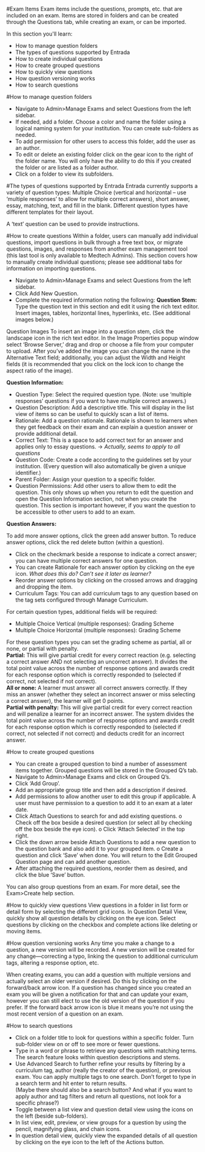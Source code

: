 #Exam Items
Exam items include the questions, prompts, etc. that are included on an exam.  Items are stored in folders and can be created through the Questions tab, while creating an exam, or can be imported.

In this section you'll learn:
* How to manage question folders
* The types of questions supported by Entrada
* How to create individual questions
* How to create grouped questions
* How to quickly view questions
* How question versioning works
* How to search questions

#How to manage question folders
* Navigate to Admin>Manage Exams and select Questions from the left sidebar.
* If needed, add a folder.  Choose a color and name the folder using a logical naming system for your institution.  You can create sub-folders as needed.
* To add permission for other users to access this folder, add the user as an author.
* To edit or delete an existing folder click on the gear icon to the right of the folder name.  You will only have the ability to do this if you created the folder or are listed as a folder author.
* Click on a folder to view its subfolders.

#The types of questions supported by Entrada
Entrada currently supports a variety of question types: Multiple Choice (vertical and horizontal – use ‘multiple responses’ to allow for multiple correct answers), short answer, essay, matching, text, and fill in the blank. Different question types have different templates for their layout.

A ‘text’ question can be used to provide instructions.

#How to create questions
Within a folder, users can manually add individual questions, import questions in bulk through a free text box, or migrate questions, images, and responses from another exam management tool (this last tool is only available to Medtech Admins).  This section covers how to manually create individual questions; please see additional tabs for information on importing questions.

* Navigate to Admin>Manage Exams and select Questions from the left sidebar.
* Click Add New Question.
* Complete the required information noting the following:
**Question Stem:** Type the question text in this section and edit it using the rich text editor.  Insert images, tables, horizontal lines, hyperlinks, etc.  (See additional images below.)

 Question Images
 To insert an image into a question stem, click the landscape icon in the rich text editor.  In the Image Properties popup window select ‘Browse Server,’ drag and drop or choose a file from your computer to upload.  After you’ve added the image you can change the name in the Alternative Text field; additionally, you can adjust the Width and Height fields (it is recommended that you click on the lock icon to change the aspect ratio of the image).

**Question Information:**  

* Question Type: Select the required question type.  (Note: use ‘multiple responses’ questions if you want to have multiple correct answers.)  
* Question Description: Add a descriptive title.  This will display in the list view of items so can be useful to quickly scan a list of items.  
* Rationale: Add a question rationale. Rationale is shown to learners when they get feedback on their exam and can explain a question answer or provide additional detail.  
* Correct Text: This is a space to add correct text for an answer and applies only to essay questions. -> *Actually, seems to apply to all questions*  
* Question Code: Create a code according to the guidelines set by your institution. (Every question will also automatically be given a unique identifier.)  
* Parent Folder: Assign your question to a specific folder.  
* Question Permissions: Add other users to allow them to edit the question.  This only shows up when you return to edit the question and open the Question Information section, not when you create the question.  This section is important however, if you want the question to be accessible to other users to add to an exam.  

**Question Answers:**

To add more answer options, click the green add answer button.  To reduce answer options, click the red delete button (within a question).  

* Click on the checkmark beside a response to indicate a correct answer; you can have multiple correct answers for one question.  
* You can create Rationale for each answer option by clicking on the eye icon.  *What does this do?  Can’t see it later as learner?*  
* Reorder answer options by clicking on the crossed arrows and dragging and dropping the item.  
* Curriculum Tags: You can add curriculum tags to any question based on the tag sets configured through Manage Curriculum.  

For certain question types, additional fields will be required:
* Multiple Choice Vertical (multiple responses): Grading Scheme  
* Multiple Choice Horizontal (multiple responses): Grading Scheme  

For these question types you can set the grading scheme as partial, all or none, or partial with penalty.  
**Partial:** This will give partial credit for every correct reaction (e.g. selecting a correct answer AND not selecting an uncorrect answer).  It divides the total point value across the number of response options and awards credit for each response option which is correctly responded to (selected if correct, not selected if not correct).  
**All or none:** A learner must answer all correct answers correctly.  If they miss an answer (whether they select an incorrect answer or miss selecting a correct answer), the learner will get 0 points.  
**Partial with penalty:** This will give partial credit for every correct reaction and will penalize a learner for an incorrect answer.  The system divides the total point value across the number of response options and awards credit for each response option which is correctly responded to (selected if correct, not selected if not correct) and deducts credit for an incorrect answer.

#How to create grouped questions
-	You can create a grouped question to bind a number of assessment items together. Grouped questions will be stored in the Grouped Q’s tab.
-	Navigate to Admin>Manage Exams and click on Grouped Q’s.
-	Click ‘Add Group’.
-	Add an appropriate group title and then add a description if desired.
-	Add permissions to allow another user to edit this group if applicable.  A user must have permission to a question to add it to an exam at a later date.
-	Click Attach Questions to search for and add existing questions.
o	Check off the box beside a desired question (or select all by checking off the box beside the eye icon).
o	Click ‘Attach Selected’ in the top right.
-	Click the down arrow beside Attach Questions to add a new question to the question bank and also add it to your grouped item.
o	Create a question and click ‘Save’ when done.  You will return to the Edit Grouped Question page and can add another question.
-	After attaching the required questions, reorder them as desired, and click the blue ‘Save’ button.

You can also group questions from an exam.  For more detail, see the Exam>Create help section.

#How to quickly view questions
View questions in a folder in list form or detail form by selecting the different grid icons.
In Question Detail View, quickly show all question details by clicking on the eye icon.
Select questions by clicking on the checkbox and complete actions like deleting or moving items.

#How question versioning works
Any time you make a change to a question, a new version will be recorded.  A new version will be created for any change—correcting a typo, linking the question to additional curriculum tags, altering a response option, etc.

When creating exams, you can add a question with multiple versions and actually select an older version if desired. Do this by clicking on the forward/back arrow icon.  If a question has changed since you created an exam you will be given a notification for that and can update your exam, however you can still elect to use the old version of the question if you prefer.  If the forward back arrow icon is blue it means you’re not using the most recent version of a question on an exam.

#How to search questions
* Click on a folder title to look for questions within a specific folder. Turn sub-folder view on or off to see more or fewer questions.  
* Type in a word or phrase to retrieve any questions with matching terms.  The search feature looks within question descriptions and stems.  
* Use Advanced Search to further refine your results by filtering by a curriculum tag, author (really the creator of the question), or previous exam. You can apply multiple tags to one search.  Don’t forget to type in a search term and hit enter to return results.  
(Maybe there should also be a search button?  And what if you want to apply author and tag filters and return all questions, not look for a specific phrase?)
* Toggle between a list view and question detail view using the icons on the left (beside sub-folders).  
* In list view, edit, preview, or view groups for a question by using the pencil, magnifying glass, and chain icons.  
* In question detail view, quickly view the expanded details of all question by clicking on the eye icon to the left of the Actions button.  
